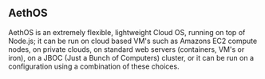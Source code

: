 ## AethOS

AethOS is an extremely flexible, lightweight Cloud OS, running on top of Node.js; it can be run on cloud based VM's such as Amazons EC2 compute nodes, on private clouds, on standard web servers (containers, VM's or iron), on a JBOC (Just a Bunch of Computers) cluster, or it can be run on a configuration using a combination of these choices.
